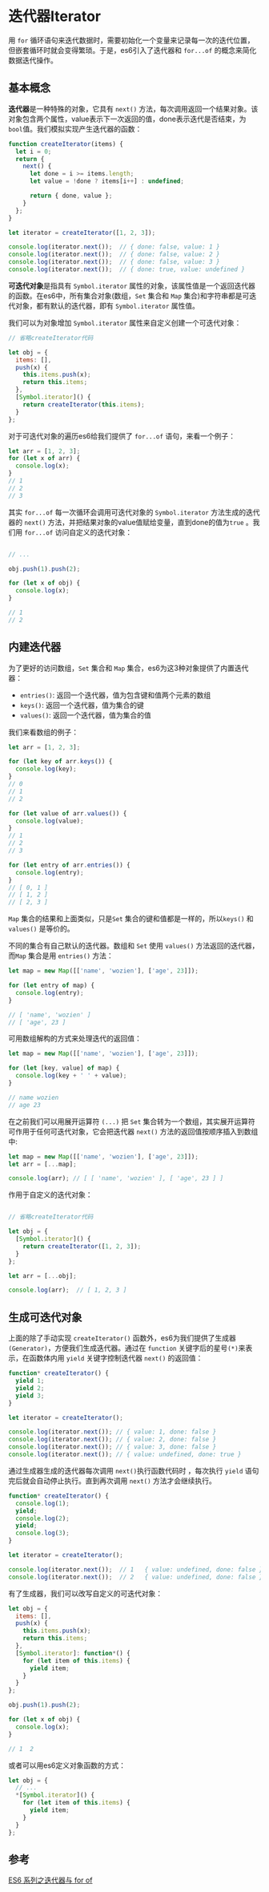 # 迭代器Iterator

用 ``for`` 循环语句来迭代数据时，需要初始化一个变量来记录每一次的迭代位置，但嵌套循环时就会变得繁琐。于是，es6引入了迭代器和 ``for...of`` 的概念来简化数据迭代操作。

<!--more-->

## 基本概念

**迭代器**是一种特殊的对象，它具有 ``next()`` 方法，每次调用返回一个结果对象。该对象包含两个属性，value表示下一次返回的值，done表示迭代是否结束，为 ``bool``值。我们模拟实现产生迭代器的函数：

```js
function createIterator(items) {
  let i = 0;
  return {
    next() {
      let done = i >= items.length;
      let value = !done ? items[i++] : undefined;

      return { done, value };
    }
  };
}

let iterator = createIterator([1, 2, 3]);

console.log(iterator.next());  // { done: false, value: 1 }
console.log(iterator.next());  // { done: false, value: 2 }
console.log(iterator.next());  // { done: false, value: 3 }
console.log(iterator.next());  // { done: true, value: undefined }
```

**可迭代对象**是指具有 ``Symbol.iterator`` 属性的对象，该属性值是一个返回迭代器的函数。在es6中，所有集合对象(数组，``Set`` 集合和 ``Map`` 集合)和字符串都是可迭代对象，都有默认的迭代器，即有 ``Symbol.iterator`` 属性值。

我们可以为对象增加 ``Symbol.iterator`` 属性来自定义创建一个可迭代对象：

```js
// 省略createIterator代码

let obj = {
  items: [],
  push(x) {
    this.items.push(x);
    return this.items;
  },
  [Symbol.iterator]() {
    return createIterator(this.items);
  }
};
```

对于可迭代对象的遍历es6给我们提供了 ``for...of`` 语句，来看一个例子：

```js
let arr = [1, 2, 3];
for (let x of arr) {
  console.log(x);
}
// 1
// 2
// 3
```

其实 ``for...of`` 每一次循环会调用可迭代对象的 ``Symbol.iterator`` 方法生成的迭代器的 ``next()`` 方法，并把结果对象的value值赋给变量，直到done的值为``true`` 。我们用 ``for...of`` 访问自定义的迭代对象：

```js

// ...

obj.push(1).push(2);

for (let x of obj) {
  console.log(x);
}

// 1
// 2

```

## 内建迭代器

为了更好的访问数组，``Set`` 集合和 ``Map`` 集合，es6为这3种对象提供了内置迭代器：

- ``entries()``: 返回一个迭代器，值为包含键和值两个元素的数组
- ``keys()``: 返回一个迭代器，值为集合的键
- ``values()``: 返回一个迭代器，值为集合的值

我们来看数组的例子：

```js
let arr = [1, 2, 3];

for (let key of arr.keys()) {
  console.log(key);
}
// 0
// 1
// 2

for (let value of arr.values()) {
  console.log(value);
}
// 1
// 2
// 3

for (let entry of arr.entries()) {
  console.log(entry);
}
// [ 0, 1 ]
// [ 1, 2 ]
// [ 2, 3 ]
```

``Map`` 集合的结果和上面类似，只是``Set`` 集合的键和值都是一样的，所以``keys()`` 和 ``values()`` 是等价的。

不同的集合有自己默认的迭代器。数组和 ``Set`` 使用 ``values()`` 方法返回的迭代器，而``Map`` 集合是用 ``entries()`` 方法：

```js
let map = new Map([['name', 'wozien'], ['age', 23]]);

for (let entry of map) {
  console.log(entry);
}

// [ 'name', 'wozien' ]
// [ 'age', 23 ]
```

可用数组解构的方式来处理迭代的返回值：

```js
let map = new Map([['name', 'wozien'], ['age', 23]]);

for (let [key, value] of map) {
  console.log(key + ' ' + value);
}

// name wozien
// age 23
```

在之前我们可以用展开运算符 ``(...)`` 把 ``Set`` 集合转为一个数组，其实展开运算符可作用于任何可迭代对象，它会把迭代器 ``next()`` 方法的返回值按顺序插入到数组中:

```js
let map = new Map([['name', 'wozien'], ['age', 23]]);
let arr = [...map];

console.log(arr); // [ [ 'name', 'wozien' ], [ 'age', 23 ] ]
```

作用于自定义的迭代对象：

```js

// 省略createIterator代码

let obj = {
  [Symbol.iterator]() {
    return createIterator([1, 2, 3]);
  }
};

let arr = [...obj];

console.log(arr);  // [ 1, 2, 3 ]
```

## 生成可迭代对象

上面的除了手动实现 ``createIterator()`` 函数外，es6为我们提供了生成器``(Generator)``，方便我们生成迭代器。通过在 ``function`` 关键字后的星号``(*)``来表示，在函数体内用 ``yield`` 关键字控制迭代器 ``next()`` 的返回值：

```js
function* createIterator() {
  yield 1;
  yield 2;
  yield 3;
}

let iterator = createIterator();

console.log(iterator.next()); // { value: 1, done: false }
console.log(iterator.next()); // { value: 2, done: false }
console.log(iterator.next()); // { value: 3, done: false }
console.log(iterator.next()); // { value: undefined, done: true }
```

通过生成器生成的迭代器每次调用 ``next()``执行函数代码时 ，每次执行 ``yield`` 语句完后就会自动停止执行。直到再次调用 ``next()`` 方法才会继续执行。

```js
function* createIterator() {
  console.log(1);
  yield;
  console.log(2);
  yield;
  console.log(3);
}

let iterator = createIterator();

console.log(iterator.next());  // 1   { value: undefined, done: false }
console.log(iterator.next());  // 2   { value: undefined, done: false }

```

有了生成器，我们可以改写自定义的可迭代对象：

```js
let obj = {
  items: [],
  push(x) {
    this.items.push(x);
    return this.items;
  },
  [Symbol.iterator]: function*() {
    for (let item of this.items) {
      yield item;
    }
  }
};

obj.push(1).push(2);

for (let x of obj) {
  console.log(x);
}

// 1  2
```

或者可以用es6定义对象函数的方式：

```js
let obj = {
  // ...
  *[Symbol.iterator]() {
    for (let item of this.items) {
      yield item;
    }
  }
};
```

## 参考

[ES6 系列之迭代器与 for of](https://github.com/mqyqingfeng/Blog/issues/90)